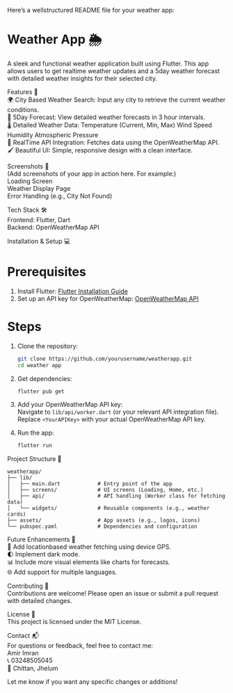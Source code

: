 Here’s a wellstructured README file for your weather app:



# Weather App 🌦️  

A sleek and functional weather application built using Flutter. This app allows users to get realtime weather updates and a 5day weather forecast with detailed weather insights for their selected city.  



 Features 🚀  
 🌍 City Based Weather Search: Input any city to retrieve the current weather conditions.  
 📅 5Day Forecast: View detailed weather forecasts in 3 hour intervals.  
 🌡️ Detailed Weather Data:
   Temperature (Current, Min, Max)
   Wind Speed
   Humidity
   Atmospheric Pressure  
 🔄 RealTime API Integration: Fetches data using the OpenWeatherMap API.  
 🖌️ Beautiful UI: Simple, responsive design with a clean interface.  



 Screenshots 📸  
(Add screenshots of your app in action here. For example:)  
 Loading Screen  
 Weather Display Page  
 Error Handling (e.g., City Not Found)  



 Tech Stack 🛠️  
 Frontend: Flutter, Dart  
 Backend: OpenWeatherMap API  



 Installation & Setup 💻  

# Prerequisites  
1. Install Flutter: [Flutter Installation Guide](https://flutter.dev/docs/getstarted/install)  
2. Set up an API key for OpenWeatherMap: [OpenWeatherMap API](https://openweathermap.org/api)  

# Steps  
1. Clone the repository:  
   ```bash
   git clone https://github.com/yourusername/weatherapp.git
   cd weather app
   ```  
2. Get dependencies:  
   ```bash
   flutter pub get
   ```  
3. Add your OpenWeatherMap API key:  
    Navigate to `lib/api/worker.dart` (or your relevant API integration file).  
    Replace `<YourAPIKey>` with your actual OpenWeatherMap API key.  

4. Run the app:  
   ```bash
   flutter run
   ```  



 Project Structure 📂  
```
weatherapp/
├── lib/
│   ├── main.dart            # Entry point of the app
│   ├── screens/             # UI screens (Loading, Home, etc.)
│   ├── api/                 # API handling (Worker class for fetching data)
│   └── widgets/             # Reusable components (e.g., weather cards)
├── assets/                  # App assets (e.g., logos, icons)
└── pubspec.yaml             # Dependencies and configuration
```  



 Future Enhancements 🔮  
 📍 Add locationbased weather fetching using device GPS.  
 🌓 Implement dark mode.  
 📊 Include more visual elements like charts for forecasts.  
 🌐 Add support for multiple languages.  



 Contributing 🤝  
Contributions are welcome! Please open an issue or submit a pull request with detailed changes.  



 License 📜  
This project is licensed under the MIT License.  



 Contact 📬  
For questions or feedback, feel free to contact me:  
Amir Imran  
📞 03248505045  
📍 Chittan, Jhelum  



Let me know if you want any specific changes or additions!

